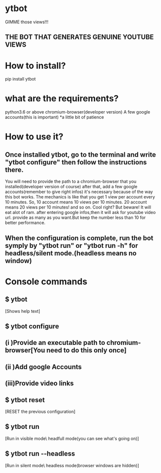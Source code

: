 # ytbot
GIMME those views!!!


## THE BOT THAT GENERATES GENUINE YOUTUBE VIEWS ##

# How to install?

pip install ytbot

# what are the requirements?

python3.6 or above 
chromium-browser(developer version) 
A few google accounts(this is important) 
*a little bit of patience




# How to use it?

## Once installed ytbot, go to the terminal and write "ytbot configure" then follow the instructions there. 
You will need to provide the path to a chromium-browser that you installed(developer version of course) after that, add a few google accounts(remember to give right infos) it's necessary because of the way this bot works. 
The mechanics is like that you get 1 view per account every 10 minutes. So, 10 account means 10 views per 10 minutes. 20 account means 20 views per 10 minutes! and so on. Cool right? But beware! It will eat alot of ram.
after entering google infos,then it will ask for youtube video url. provide as many as you want.But keep the number less than 10 for better performance.

## When the configuration is complete, run the bot symply by "ytbot run" or "ytbot run -h" for headless/silent mode.(headless means no window)


# Console commands

## $ ytbot
[Shows help text]

## $ ytbot configure
## (i  )Provide an executable path to chromium-browser[You need to do this only once]
## (ii )Add google Accounts
## (iii)Provide video links

## $ ytbot reset
[RESET the previous configuration]

## $ ytbot run 
[Run in visible mode\ headfull mode(you can see what's going on)]

## $ ytbot run --headless
[Run in silent mode\ headless mode(browser windows are hidden)]




            
